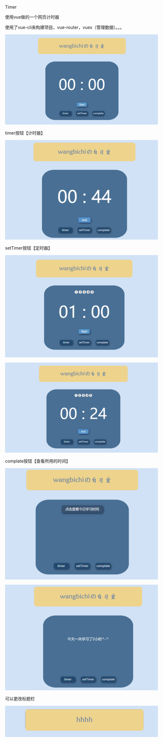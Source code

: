 Timer

使用vue做的一个网页计时器

使用了vue-cli来构建项目，vue-router，vuex（管理数据）。。。



![images](https://github.com/moximoxi233/timer/blob/master/src/assets/images/1.png)

timer按钮【计时器】

![](https://github.com/moximoxi233/timer/blob/master/src/assets/images/2.png)

setTimer按钮【定时器】

![](https://github.com/moximoxi233/timer/blob/master/src/assets/images/3.png)

![](https://github.com/moximoxi233/timer/blob/master/src/assets/images/4.png)

complate按钮【查看所用的时间】

![](https://github.com/moximoxi233/timer/blob/master/src/assets/images/5.png)

![](https://github.com/moximoxi233/timer/blob/master/src/assets/images/6.png)

可以更改标题栏

![](https://github.com/moximoxi233/timer/blob/master/src/assets/images/7.png)
